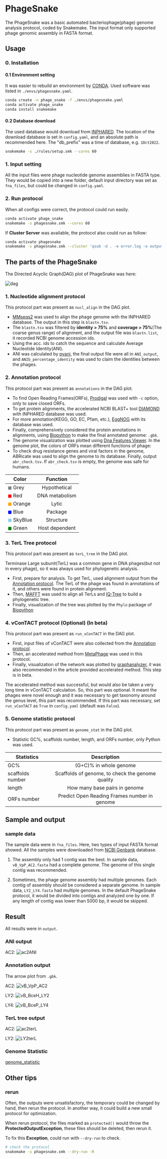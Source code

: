 # PhageSnake

The PhageSnake was a basic automated bacteriophage(phage) genome analysis protocol, coded by Snakemake.
The input format only supported phage genomic assembly in FASTA format.

## Usage

### 0. Installation

#### 0.1 Environment setting

It was easier to rebuild an environment by [CONDA](https://github.com/conda/conda).
Used software was listed in `./envs/phagesnake.yaml`.

```bash
conda create -n phage_snake -f ./envs/phagesnake.yaml
conda activate phage_snake
conda install snakemake
```

#### 0.2 Database download

The used database would download from [INPHARED](https://github.com/RyanCook94/inphared).
The location of the download database is set in `config.yaml`, and an absolute path is recommended here.
The "db_prefix" was a time of database, e.g. `1Oct2022`.

```bash
snakemake -s ./rules/setup.smk --cores 60
```

### 1. Input setting

All the input files were phage nucleotide genome assemblies in FASTA type.
They would be copied into a new folder, default input directory was set as `fna_files`, but could be changed in `config.yaml`.

### 2. Run protocol

When all configs were correct, the protocol could run easily.

```bash
conda activate phage_snake
snakemake -s phagesnake.smk --cores 60
```

If **Cluster Server** was available, the protocol also could run as follow:

```bash
conda activate phagesnake
snakemake -s phagesnake.smk --cluster 'qsub -d . -e error.log -o output.log' -j 4
```

## The parts of the PhageSnake

The Directed Acyclic Graph(DAG) plot of PhageSnake was here:

![dag](dag.svg)

### 1. Nucleotide alignment protocol

This protocol part was present as `nucl_align` in the DAG plot.

- [MMseqs2](https://github.com/soedinglab/MMseqs2) was used to align the phage genome with the INPHARED database. The output in this step is `blastn.tsv`.
- The `blastn.tsv` was filtered by **identity > 75%** and **coverage > 75%**(The coarse genus range) of alignment, and the output file was `blastn.list`, it recorded NCBI genome accession ids.
- Using the acc. ids to catch the sequence and calculate Average Nucleotide Identity(ANI).
- ANI was calculated by [pyani](https://github.com/widdowquinn/pyani), the final output file were all in `ANI_output`, and `ANIb_percentage_identity` was used to claim the identities between the phages.

### 2. Annotation protocol

This protocol part was present as `annotations` in the DAG plot.

- To find Open Reading Frames(ORFs), [Prodigal](https://github.com/hyattpd/Prodigal) was used with `-c` option, only to save closed ORFs.
- To get protein alignments, the accelerated NCBI BLAST+ tool [DIAMOND](https://github.com/bbuchfink/diamond) with INPHARED database was used.
- For more annotation(KEGG, GO, EC, Pfam, etc.), [EggNOG](https://github.com/eggnogdb/eggnog-mapper) with its database was used.
- Finally, comprehensively considered the protein annotations in alignments, using [Biopython](https://github.com/biopython/biopython) to make the final annotated genome: `.gbk`.
- The genome visualization was plotted using [Dna Features Viewer](https://github.com/Edinburgh-Genome-Foundry/DnaFeaturesViewer). In the genome plot, the colors of ORFs mean different functions of phage:
- To check drug resistance genes and viral factors in the genome, ABRicate was used to align the genome to its database. Finally, output `abr_check.tsv`. If `abr_check.tsv` is empty, the genome was safe for humans.

| Color                                             |    Function    |
| ------------------------------------------------- | :------------: |
| <font color="grey">$\blacksquare$</font> Grey       |  Hypothetical  |
| <font color="red">$\blacksquare$</font> Red         | DNA metabolism |
| <font color="orange">$\blacksquare$</font> Orange   |     Lytic      |
| <font color="blue">$\blacksquare$</font> Blue       |    Package     |
| <font color="skyblue">$\blacksquare$</font> SkyBlue |   Structure    |
| <font color="Green">$\blacksquare$</font>  Green    | Host dependent |

### 3. TerL Tree protocol

This protocol part was present as `terL_tree` in the DAG plot.

Terminase Large subunit(TerL) was a common gene in DNA phages(but not in every phage), so it was always used for phylogenetic analysis.

- First, prepare for analysis. To get TerL, used alignment output from the [Annotation protocol](#2-annotation-protocol). The TerL of the phage was found in annotations of it, and others were found in protein alignment.
- Then, [MAFFT](https://github.com/GSLBiotech/mafft) was used to align all TerLs and [IQ-Tree](https://github.com/iqtree/iqtree2) to build a phylogenetic tree.
- Finally, visualization of the tree was plotted by the `Phylo` package of [Biopython](https://github.com/biopython/biopython)

### 4. vConTACT protocol (Optional) (In beta)

This protocol part was present as `run_vConTACT` in the DAG plot.

- First, input files of vConTACT were also collected from the [Annotation protocol](#2-annotation-protocol).
- Then, an accelerated method from [MetaPhage](https://github.com/MattiaPandolfoVR/MetaPhage) was used in this protocol.
- Finally, visualization of the network was plotted by [graphanalyzer](https://github.com/lazzarigioele/graphanalyzer), it was also recommended in the article provided accelerated method. This step is in beta.

The accelerated method was successful, but would also be taken a very long time in vConTACT calculation. So, this part was optional. It meant the phages were novel enough and it was necessary to get taxonomy around the genus level, this part was recommended.
If this part was necessary, set `run_vConTACT` as `True` in `config.yaml` (default was `False`).

### 5. Genome statistic protocol

This protocol part was present as `genome_stat` in the DAG plot.

- Statistic GC%, scaffolds number, length, and ORFs number, only Python was used.

|Statistics|Description|
|----------|:------------:|
|GC%|(G+C)% in whole genome|
|scaffolds number|Scaffolds of genome, to check the genome quality|
|length|How many base pairs in genome|
|ORFs number|Predict Open Reading Frames number in genome|

## Sample and output

### sample data

The sample data were in `fna_files`. Here, two types of input FASTA format showed. All the samples were downloaded from [NCBI Genbank](https://www.ncbi.nlm.nih.gov/genbank/) database.

1. The assembly only had 1 contig was the best. In sample data, `vB_VpP_AC2.fasta` had a complete genome. The genome of this single contig was recommended.

2. Sometimes, the phage genome assembly had multiple genomes. Each contig of assembly should be considered a separate genome. In sample data, `LY2_LY4.fasta` had multiple genomes. In the default PhageSnake protocol, it would be divided into contigs and analyzed one by one. If any length of contig was lower than 5000 bp, it would be skipped.

## Result

All results were in `output`.

### ANI output

AC2: ![ac2ANI](output/vB_VpP_AC2_0/ANI_output/ANIb_percentage_identity.png)

### Annotation output

The arrow plot from `.gbk`.

AC2: ![vB_VpP_AC2](output/vB_VpP_AC2_0/vB_VpP_AC2_0.png)

LY2: ![vB_BceH_LY2](output/LY2_LY4_0/LY2_LY4_0.png)

LY4: ![vB_BceP_LY4](output/LY2_LY4_1/LY2_LY4_1.png)

### TerL tree output

AC2: ![ac2terL](output/vB_VpP_AC2_0/TerL.png)

LY2: ![LY2terL](output/LY2_LY4_0/TerL.png)

### Genome Statistic

[genome_statistic](seq_info.tsv)

## Other tips

### rerun

Often, the outputs were unsatisfactory, the temporary could be changed by hand, then rerun the protocol. In another way, it could build a new small protocol for optimization.

When rerun protocol, the files marked as `protected()` would throw the **ProtectedOutputException**, these files should be deleted, then rerun it.

To fix this **Exception**, could run with `--dry-run` to check.

```bash
# check the protocol
snakemake -s phagesnake.smk --dry-run -R
```
